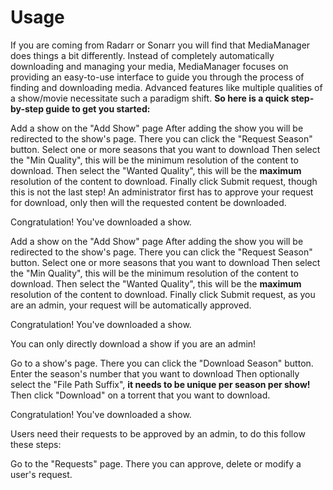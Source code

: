 # Usage

If you are coming from Radarr or Sonarr you will find that MediaManager does things a bit differently.
Instead of completely automatically downloading and managing your media, MediaManager focuses on providing an
easy-to-use interface to guide you through the process of finding and downloading media. Advanced features like multiple
qualities of a show/movie necessitate such a paradigm shift.
__So here is a quick step-by-step guide to get you started:__

<tabs>
    <tab id="as-a-user" title="as a user">
        <procedure title="Downloading/Requesting a show" id="request-show-user">
           <step>Add a show on the "Add Show" page</step>
           <step>After adding the show you will be redirected to the show's page.</step>
           <step>There you can click the "Request Season" button.</step>
           <step>Select one or more seasons that you want to download</step>
           <step>Then select the "Min Quality", this will be the minimum resolution of the content to download.</step>
           <step>Then select the "Wanted Quality", this will be the <strong>maximum</strong> resolution of the content to download.</step>
           <step>Finally click Submit request, though this is not the last step!</step>
           <step>An administrator first has to approve your request for download, only then will the requested content be downloaded.</step>
           <p>Congratulation! You've downloaded a show.</p>
        </procedure>
    </tab>
    <tab id="as-an-admin" title="as an admin">
        <procedure title="Requesting a show" id="request-show-admin">
           <step>Add a show on the "Add Show" page</step>
           <step>After adding the show you will be redirected to the show's page.</step>
           <step>There you can click the "Request Season" button.</step>
           <step>Select one or more seasons that you want to download</step>
           <step>Then select the "Min Quality", this will be the minimum resolution of the content to download.</step>
           <step>Then select the "Wanted Quality", this will be the <strong>maximum</strong> resolution of the content to download.</step>
           <step>Finally click Submit request, as you are an admin, your request will be automatically approved.</step>
           <p>Congratulation! You've downloaded a show.</p>
        </procedure>
        <procedure title="Downloading a show" id="download-show-admin">
            <p>You can only directly download a show if you are an admin!</p>
           <step>Go to a show's page.</step>
           <step>There you can click the "Download Season" button.</step>
           <step>Enter the season's number that you want to download</step>
           <step>Then optionally select the "File Path Suffix", <strong>it needs to be unique per season per show!</strong> </step>
           <step>Then click "Download" on a torrent that you want to download.</step>
           <p>Congratulation! You've downloaded a show.</p>
        </procedure>
        <procedure title="Managing requests" id="approving-request-admin">
           <p>Users need their requests to be approved by an admin, to do this follow these steps:</p>
           <step>Go to the "Requests" page.</step>
           <step>There you can approve, delete or modify a user's request.</step>
        </procedure>
    </tab>
</tabs>


